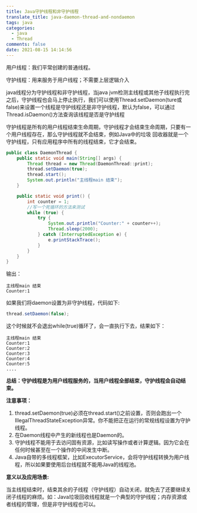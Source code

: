 ```yaml
---
title: Java守护线程和非守护线程
translate_title: java-daemon-thread-and-nondaemon
tags: java
categories:
  - java
  - Thread
comments: false
date: 2021-08-15 14:14:56
---
```

用户线程：我们平常创建的普通线程。

守护线程：用来服务于用户线程；不需要上层逻辑介入

java线程分为守护线程和非守护线程，当java jvm检测主线程或其他子线程执行完之后，守护线程也会马上停止执行，我们可以使用Thread.setDaemon(ture或false)来设置一个线程是守护线程还是非守护线程，默认为false，可以通过Thread.isDaemon()方法查询该线程是否是守护线程

守护线程是所有的用户线程结束生命周期，守护线程才会结束生命周期，只要有一个用户线程存在，那么守护线程就不会结束，例如Java中的垃圾 回收器就是一个守护线程，只有应用程序中所有的线程结束，它才会结束。
```java
public class DaemonThread {
    public static void main(String[] args) {
        Thread thread = new Thread(DaemonThread::print);
        thread.setDaemon(true);
        thread.start();
        System.out.println("主线程main 结束");
    }

    public static void print() {
        int counter = 1;
        //写一个死循环的方法来测试
        while (true) {
            try {
                System.out.println("Counter:" + counter++);
                Thread.sleep(2000);
            } catch (InterruptedException e) {
                e.printStackTrace();
            }
        }
    }
}
```
输出：
```text
主线程main 结束
Counter:1
```
如果我们将daemon设置为非守护线程，代码如下:
```java
thread.setDaemon(false);
```
这个时候就不会退出while(true)循环了，会一直执行下去，结果如下：
```text
主线程main 结束
Counter:1
Counter:2
Counter:3
Counter:4
Counter:5
....
```

**总结：守护线程是为用户线程服务的，当用户线程全部结束，守护线程会自动结束。**

**注意事项：**
1. thread.setDaemon(true)必须在thread.start()之前设置，否则会跑出一个IllegalThreadStateException异常。你不能把正在运行的常规线程设置为守护线程。
2. 在Daemon线程中产生的新线程也是Daemon的。
3. 守护线程不能用于去访问固有资源，比如读写操作或者计算逻辑。因为它会在任何时候甚至在一个操作的中间发生中断。
4. Java自带的多线程框架，比如ExecutorService，会将守护线程转换为用户线程，所以如果要使用后台线程就不能用Java的线程池。

**意义以及应用场景:**

当主线程结束时，结束其余的子线程（守护线程）自动关闭，就免去了还要继续关闭子线程的麻烦。如：Java垃圾回收线程就是一个典型的守护线程；内存资源或者线程的管理，但是非守护线程也可以。